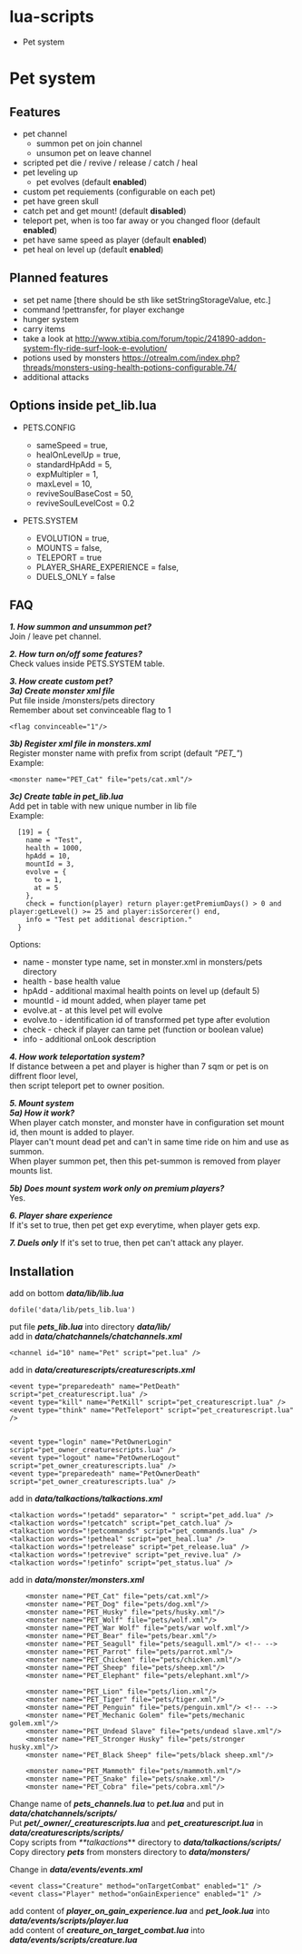 # lua-scripts
  * Pet system

# Pet system
## Features
  * pet channel
    * summon pet on join channel
    * unsumon pet on leave channel
  * scripted pet die / revive / release / catch / heal
  * pet leveling up
    * pet evolves (default **enabled**)
  * custom pet requiements (configurable on each pet)
  * pet have green skull
  * catch pet and get mount! (default **disabled**)
  * teleport pet, when is too far away or you changed floor (default **enabled**)
  * pet have same speed as player (default **enabled**)
  * pet heal on level up (default **enabled**)

## Planned features
  * set pet name [there should be sth like setStringStorageValue, etc.]
  * command !pettransfer, for player exchange
  * hunger system
  * carry items
  * take a look at http://www.xtibia.com/forum/topic/241890-addon-system-fly-ride-surf-look-e-evolution/
  * potions used by monsters https://otrealm.com/index.php?threads/monsters-using-health-potions-configurable.74/
  * additional attacks

## Options inside pet\_lib.lua
  * PETS.CONFIG
    * sameSpeed = true,
    * healOnLevelUp = true,
    * standardHpAdd = 5,
    * expMultipler = 1,
    * maxLevel = 10,
    * reviveSoulBaseCost = 50,
    * reviveSoulLevelCost = 0.2
  
  * PETS.SYSTEM
    * EVOLUTION = true,
    * MOUNTS = false,
    * TELEPORT = true
    * PLAYER\_SHARE\_EXPERIENCE = false,
    * DUELS\_ONLY = false

## FAQ
_**1. How summon and unsummon pet?**_  
Join / leave pet channel.  
  
_**2. How turn on/off some features?**_  
Check values inside PETS.SYSTEM table.  
  
_**3. How create custom pet?**_  
_**3a) Create monster xml file**_  
Put file inside /monsters/pets directory  
Remember about set convinceable flag to 1  
```
<flag convinceable="1"/>
```
  
_**3b) Register xml file in monsters.xml**_  
Register monster name with prefix from script (default _"PET\_"_)  
Example:  
```
<monster name="PET_Cat" file="pets/cat.xml"/>
```
  
_**3c) Create table in pet\_lib.lua**_  
Add pet in table with new unique number in lib file  
Example:  
```
  [19] = {
    name = "Test",
    health = 1000,
    hpAdd = 10,
    mountId = 3,
    evolve = {
      to = 1,
      at = 5
    },
    check = function(player) return player:getPremiumDays() > 0 and player:getLevel() >= 25 and player:isSorcerer() end,
    info = "Test pet additional description."
  }
```
Options:  
  * name - monster type name, set in monster.xml in monsters/pets directory
  * health - base health value
  * hpAdd - additional maximal health points on level up (default 5)
  * mountId - id mount added, when player tame pet
  * evolve.at - at this level pet will evolve
  * evolve.to - identification id of transformed pet type after evolution
  * check - check if player can tame pet (function or boolean value)
  * info - additional onLook description
  
_**4. How work teleportation system?**_  
If distance between a pet and player is higher than 7 sqm or pet is on diffrent floor level,  
then script teleport pet to owner position.  
  
_**5. Mount system**_  
_**5a) How it work?**_  
When player catch monster, and monster have in configuration set mount id, then mount is added to player.  
Player can't mount dead pet and can't in same time ride on him and use as summon.  
When player summon pet, then this pet-summon is removed from player mounts list.  
  
_**5b) Does mount system work only on premium players?**_  
Yes.  
  
_**6. Player share experience**_  
If it's set to true, then pet get exp everytime, when player gets exp.  
  
_**7. Duels only**_
If it's set to true, then pet can't attack any player.
  
## Installation
add on bottom _**data/lib/lib.lua**_  
```
dofile('data/lib/pets_lib.lua')
```
  
put file _**pets\_lib.lua**_ into directory _**data/lib/**_  
add in _**data/chatchannels/chatchannels.xml**_  
```
<channel id="10" name="Pet" script="pet.lua" />
```

add in _**data/creaturescripts/creaturescripts.xml**_  
```
<event type="preparedeath" name="PetDeath" script="pet_creaturescript.lua" />
<event type="kill" name="PetKill" script="pet_creaturescript.lua" />
<event type="think" name="PetTeleport" script="pet_creaturescript.lua" />
 
 
<event type="login" name="PetOwnerLogin" script="pet_owner_creaturescripts.lua" />
<event type="logout" name="PetOwnerLogout" script="pet_owner_creaturescripts.lua" />
<event type="preparedeath" name="PetOwnerDeath" script="pet_owner_creaturescripts.lua" />
```

add in _**data/talkactions/talkactions.xml**_  
```
<talkaction words="!petadd" separator=" " script="pet_add.lua" />
<talkaction words="!petcatch" script="pet_catch.lua" />
<talkaction words="!petcommands" script="pet_commands.lua" />
<talkaction words="!petheal" script="pet_heal.lua" />
<talkaction words="!petrelease" script="pet_release.lua" />
<talkaction words="!petrevive" script="pet_revive.lua" />
<talkaction words="!petinfo" script="pet_status.lua" />
```

add in _**data/monster/monsters.xml**_  
```
    <monster name="PET_Cat" file="pets/cat.xml"/>
    <monster name="PET_Dog" file="pets/dog.xml"/>
    <monster name="PET_Husky" file="pets/husky.xml"/>
    <monster name="PET_Wolf" file="pets/wolf.xml"/>
    <monster name="PET_War Wolf" file="pets/war wolf.xml"/>
    <monster name="PET_Bear" file="pets/bear.xml"/>
    <monster name="PET_Seagull" file="pets/seagull.xml"/> <!-- -->
    <monster name="PET_Parrot" file="pets/parrot.xml"/>
    <monster name="PET_Chicken" file="pets/chicken.xml"/>
    <monster name="PET_Sheep" file="pets/sheep.xml"/>
    <monster name="PET_Elephant" file="pets/elephant.xml"/>
 
    <monster name="PET_Lion" file="pets/lion.xml"/>
    <monster name="PET_Tiger" file="pets/tiger.xml"/>
    <monster name="PET_Penguin" file="pets/penguin.xml"/> <!-- -->
    <monster name="PET_Mechanic Golem" file="pets/mechanic golem.xml"/>
    <monster name="PET_Undead Slave" file="pets/undead slave.xml"/>
    <monster name="PET_Stronger Husky" file="pets/stronger husky.xml"/>
    <monster name="PET_Black Sheep" file="pets/black sheep.xml"/>
 
    <monster name="PET_Mammoth" file="pets/mammoth.xml"/>
    <monster name="PET_Snake" file="pets/snake.xml"/>
    <monster name="PET_Cobra" file="pets/cobra.xml"/>
```

Change name of _**pets\_channels.lua**_ to _**pet.lua**_ and put in _**data/chatchannels/scripts/**_  
Put _**pet/_owner/_creaturescripts.lua**_ and _**pet\_creaturescript.lua**_ in _**data/creaturescripts/scripts/**_  
Copy scripts from _**talkactions_** directory to _**data/talkactions/scripts/**_ 
Copy directory _**pets**_ from monsters directory to _**data/monsters/**_  


Change in _**data/events/events.xml**_

```
<event class="Creature" method="onTargetCombat" enabled="1" />
<event class="Player" method="onGainExperience" enabled="1" />
```

add content of _**player\_on\_gain\_experience.lua**_ and _**pet\_look.lua**_ into _**data/events/scripts/player.lua**_  
add content of _**creature\_on\_target\_combat.lua**_ into _**data/events/scripts/creature.lua**_

